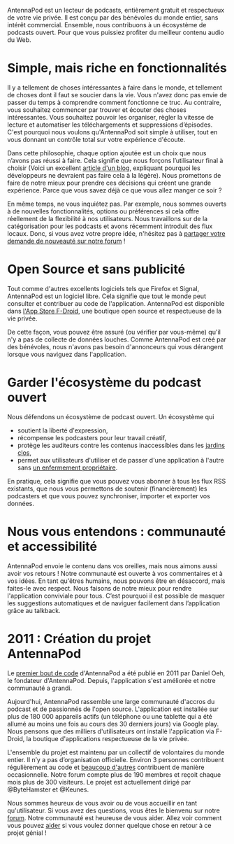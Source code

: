 AntennaPod est un lecteur de podcasts, entièrement gratuit et respectueux de
votre vie privée. Il est conçu par des bénévoles du monde entier, sans intérêt
commercial. Ensemble, nous contribuons à un écosystème de podcasts ouvert. Pour
que vous puissiez profiter du meilleur contenu audio du Web.

# Simple, mais riche en fonctionnalités

Il y a tellement de choses intéressantes à faire dans le monde, et tellement de
choses dont il faut se soucier dans la vie. Vous n'avez donc pas envie de passer
du temps à comprendre comment fonctionne ce truc. Au contraire, vous souhaitez
commencer par trouver et écouter des choses intéressantes. Vous souhaitez
pouvoir les organiser, règler la vitesse de lecture et automatiser les
téléchargements et suppressions d’épisodes. C'est pourquoi nous voulons
qu'AntennaPod soit simple à utiliser, tout en vous donnant un contrôle total sur
votre expérience d'écoute.

Dans cette philosophie, chaque option ajoutée est un choix que nous n’avons pas
réussi à faire. Cela signifie que nous forçons l’utilisateur final à choisir
(Voici un excellent [article d'un blog](http://neugierig.org/software/blog/2018/07/options.html),
expliquant pourquoi les développeurs ne devraient pas faire cela à la légère).
Nous promettons de faire de notre mieux pour prendre ces décisions qui créent
une grande expérience. Parce que vous savez déjà ce que vous allez manger ce
soir ?

En même temps, ne vous inquiétez pas. Par exemple, nous sommes ouverts à de
nouvelles fonctionnalités, options ou préférences si cela offre réellement de la
flexibilité à nos utilisateurs. Nous travaillons sur de la catégorisation pour
les podcasts et avons récemment introduit des flux locaux. Donc, si vous avez
votre propre idée, n'hésitez pas à [partager votre demande de nouveauté sur
notre forum](https://forum.antennapod.org/c/feature-request) !

# Open Source et sans publicité

Tout comme d'autres excellents logiciels tels que Firefox et Signal, AntennaPod
est un logiciel libre. Cela signifie que tout le monde peut consulter et
contribuer au code de l'application. AntennaPod est disponible dans [l'App
Store F-Droid](https://www.f-droid.org/packages/de.danoeh.antennapod/), une
boutique open source et respectueuse de la vie privée.

De cette façon, vous pouvez être assuré (ou vérifier par vous-même) qu'il n'y a
pas de collecte de données louches. Comme AntennaPod est créé par des bénévoles,
nous n'avons pas besoin d'annonceurs qui vous dérangent lorsque vous naviguez
dans l'application.

# Garder l'écosystème du podcast ouvert

Nous défendons un écosystème de podcast ouvert. Un écosystème qui

* soutient la liberté d'expression,
* récompense les podcasters pour leur travail créatif,
* protège les auditeurs contre les contenus inaccessibles dans les [jardins
clos](https://fr.abcdef.wiki/wiki/Closed_platform),
* permet aux utilisateurs d'utiliser et de passer d'une application à l'autre
sans [un enfermement propriétaire](https://fr.wikipedia.org/wiki/Enfermement_propri%C3%A9taire).

En pratique, cela signifie que vous pouvez vous abonner à tous les flux RSS
existants, que nous vous permettons de soutenir (financièrement) les podcasters
et que vous pouvez synchroniser, importer et exporter vos données.

# Nous vous entendons : communauté et accessibilité

AntennaPod envoie le contenu dans vos oreilles, mais nous aimons aussi avoir vos
retours ! Notre communauté est ouverte à vos commentaires et à vos idées. En
tant qu'êtres humains, nous pouvons être en désaccord, mais faites-le avec
respect. Nous faisons de notre mieux pour rendre l'application conviviale pour
tous. C’est pourquoi il est possible de masquer les suggestions automatiques et
de naviguer facilement dans l’application grâce au talkback.

# 2011 : Création du projet AntennaPod

Le [premier bout de code](https://github.com/AntennaPod/AntennaPod/commit/c9283f09dced6f156e13675ef4c13ebeb20cb9e5)
d'AntennaPod a été publié en 2011 par Daniel Oeh, le fondateur d'AntennaPod.
Depuis, l'application s'est améliorée et notre communauté a grandi.

Aujourd'hui, AntennaPod rassemble une large communauté d'accros du podcast et de
passionnés de l'open source. L'application est installée sur plus de 180 000
appareils actifs (un téléphone ou une tablette qui a été allumé au moins une
fois au cours des 30 derniers jours) via Google play. Nous pensons que des
milliers d'utilisateurs ont installé l'application via F-Droid, la boutique
d'applications respectueuse de la vie privée.

L'ensemble du projet est maintenu par un collectif de volontaires du monde
entier. Il n’y a pas d’organisation officielle. Environ 3 personnes contribuent
régulièrement au code et [beaucoup d'autres](https://github.com/AntennaPod/AntennaPod/graphs/contributors)
contribuent de manière occasionnelle. Notre forum compte plus de 190 membres et
reçoit chaque mois plus de 300 visiteurs. Le projet est actuellement dirigé par
@ByteHamster et @Keunes.

Nous sommes heureux de vous avoir ou de vous accueillir en tant qu'utilisateur.
Si vous avez des questions, vous êtes le bienvenu sur notre [forum](https://forum.antennapod.org).
Notre communauté est heureuse de vous aider. Allez voir comment vous pouvez
[aider](/contribute/) si vous voulez donner quelque chose en retour à ce projet
génial !
